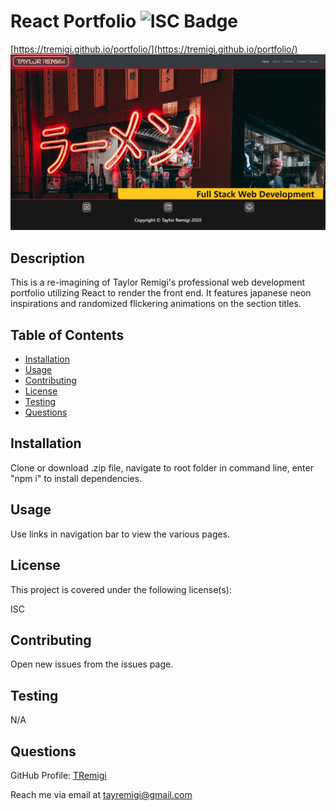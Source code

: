 # React Portfolio ![ISC Badge](https://img.shields.io/badge/License-ISC-brightgreen)
[https://tremigi.github.io/portfolio/](https://tremigi.github.io/portfolio/)
![Portfolio Screenshot](./src/assets/images/react-portfolio.png)

## Description

This is a re-imagining of Taylor Remigi's professional web development portfolio utilizing React to render the front end. It features japanese neon inspirations and randomized flickering animations on the section titles.


## Table of Contents

* [Installation](#installation)
* [Usage](#usage)
* [Contributing](#contributing)
* [License](#license)
* [Testing](#testing)
* [Questions](#questions)


## Installation

Clone or download .zip file, navigate to root folder in command line, enter "npm i" to install dependencies.


## Usage 

Use links in navigation bar to view the various pages.




## License

This project is covered under the following license(s):

ISC


## Contributing

Open new issues from the issues page.


## Testing

N/A


## Questions

GitHub Profile: [TRemigi](https://github.com/TRemigi)

Reach me via email at <tayremigi@gmail.com>

